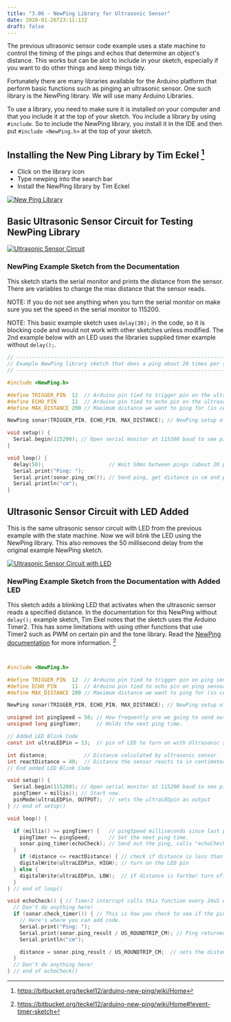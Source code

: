 ```yaml
---
title: "3.06 - NewPing Library for Ultrasonic Sensor"
date: 2020-01-26T23:11:13Z
draft: false
---
```


The previous ultrasonic sensor code example uses a state machine to control the timing of the pings and echos that determine an object's distance. This works but can be alot to include in your sketch, especially if you want to do other things and keep things tidy.

Fortunately there are many libraries available for the Arduino platform that perform basic functions such as pinging an ultrasonic sensor. One such library is the NewPing library. We will use many Arduino Libraries.

To use a library, you need to make sure it is installed on your computer and that you include it at the top of your sketch. You include a library by using `#include`. So to include the NewPing library, you install it in the IDE and then put `#include <NewPing.h>` at the top of your sketch.

## Installing the New Ping Library by Tim Eckel [^1]

<div class="two-column-instructions-grid">

- Click on the library icon
- Type newping into the search bar
- Install the NewPing library by Tim Eckel

[![New Ping Library](newping-library-install.jpg)](newping-library-install.jpg)

</div>

## Basic Ultrasonic Sensor Circuit for Testing NewPing Library

[![Ultrasonic Sensor Circuit](ultrasonic-sensor-circuit.png)](ultrasonic-sensor-circuit.png)

### NewPing Example Sketch from the Documentation

This sketch starts the serial monitor and prints the distance from the sensor. There are variables to change the max distance that the sensor reads.

NOTE: If you do not see anything when you turn the serial monitor on make sure you set the speed in the serial monitor to 115200.

NOTE: This basic example sketch uses `delay(30);` in the code, so it is blocking code and would not work with other sketches unless modified. The 2nd example below with an LED uses the libraries supplied timer example without `delay();`.

```C
// ---------------------------------------------------------------------------
// Example NewPing library sketch that does a ping about 20 times per second.
// ---------------------------------------------------------------------------

#include <NewPing.h>

#define TRIGGER_PIN  12  // Arduino pin tied to trigger pin on the ultrasonic sensor.
#define ECHO_PIN     11  // Arduino pin tied to echo pin on the ultrasonic sensor.
#define MAX_DISTANCE 200 // Maximum distance we want to ping for (in centimeters). Maximum sensor distance is rated at 400-500cm.

NewPing sonar(TRIGGER_PIN, ECHO_PIN, MAX_DISTANCE); // NewPing setup of pins and maximum distance.

void setup() {
  Serial.begin(115200); // Open serial monitor at 115200 baud to see ping results.
}

void loop() {
  delay(50);                     // Wait 50ms between pings (about 20 pings/sec). 29ms should be the shortest delay between pings.
  Serial.print("Ping: ");
  Serial.print(sonar.ping_cm()); // Send ping, get distance in cm and print result (0 = outside set distance range)
  Serial.println("cm");
}
```

## Ultrasonic Sensor Circuit with LED Added

This is the same ultrasonic sensor circuit with LED from the previous example with the state machine. Now we will blink the LED using the NewPing library. This also removes the 50 millisecond delay from the original example NewPing sketch.

[![Ultrasonic Sensor Circuit with LED ](ultrasonic-sensor-circuit-with-led.png)](ultrasonic-sensor-circuit-with-led.png)

### NewPing Example Sketch from the Documentation with Added LED

This sketch adds a blinking LED that activates when the ultrasonic sensor reads a specified distance. In the documentation for this NewPing without `delay();` example sketch, Tim Ekel notes that the sketch uses the Arduino Timer2. This has some limitations with using other functions that use Timer2 such as PWM on certain pin and the tone library. Read the [NewPing documentation](https://bitbucket.org/teckel12/arduino-new-ping/wiki/Home) for more information. [^2]

```C


#include <NewPing.h>

#define TRIGGER_PIN  12  // Arduino pin tied to trigger pin on ping sensor.
#define ECHO_PIN     11  // Arduino pin tied to echo pin on ping sensor.
#define MAX_DISTANCE 200 // Maximum distance we want to ping for (in centimeters). Maximum sensor distance is rated at 400-500cm.

NewPing sonar(TRIGGER_PIN, ECHO_PIN, MAX_DISTANCE); // NewPing setup of pins and maximum distance.

unsigned int pingSpeed = 50; // How frequently are we going to send out a ping (in milliseconds). 50ms would be 20 times a second.
unsigned long pingTimer;     // Holds the next ping time.

// Added LED Blink Code
const int ultraLEDPin = 13;  // pin of LED to turn on with Ultrasonic sensor

int distance;            // Distance calculated by ultrasonic sensor
int reactDistance = 40;  // Distance the sensor reacts to in centimeters
// End added LED Blink Code

void setup() {
  Serial.begin(115200); // Open serial monitor at 115200 baud to see ping results.
  pingTimer = millis(); // Start now.
  pinMode(ultraLEDPin, OUTPUT);  // sets the ultraLEDpin as output
} // end of setup()

void loop() {

  if (millis() >= pingTimer) {   // pingSpeed milliseconds since last ping, do another ping.
    pingTimer += pingSpeed;      // Set the next ping time.
    sonar.ping_timer(echoCheck); // Send out the ping, calls "echoCheck" function every 24uS where you can check the ping status.
  }
    if (distance <= reactDistance) { // check if distance is less than reactDistance
    digitalWrite(ultraLEDPin, HIGH); // turn on the LED pin
  } else {
    digitalWrite(ultraLEDPin, LOW);  // if distance is farther turn off LED pin
  }
} // end of loop()

void echoCheck() { // Timer2 interrupt calls this function every 24uS where you can check the ping status.
  // Don't do anything here!
  if (sonar.check_timer()) { // This is how you check to see if the ping was received.
    // Here's where you can add code.
    Serial.print("Ping: ");
    Serial.print(sonar.ping_result / US_ROUNDTRIP_CM); // Ping returned, uS result in ping_result, convert to cm with US_ROUNDTRIP_CM.
    Serial.println("cm");

    distance = sonar.ping_result / US_ROUNDTRIP_CM;  // sets the distance variable to the distance in cm
  }
  // Don't do anything here!
} // end of echoCheck()


```

[^1]: https://bitbucket.org/teckel12/arduino-new-ping/wiki/Home
[^2]: https://bitbucket.org/teckel12/arduino-new-ping/wiki/Home#!event-timer-sketch

